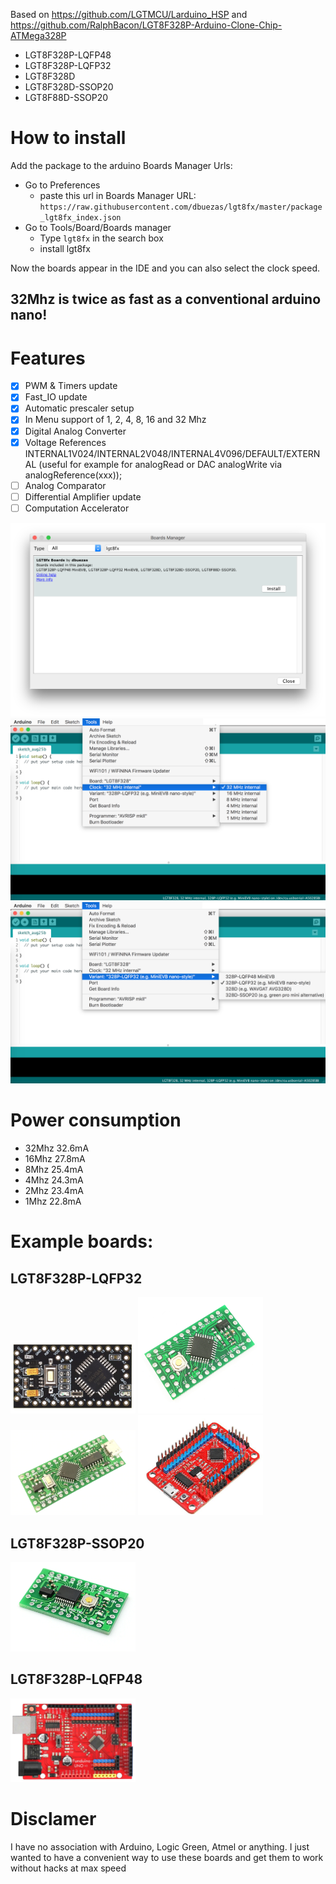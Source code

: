 Based on https://github.com/LGTMCU/Larduino_HSP and https://github.com/RalphBacon/LGT8F328P-Arduino-Clone-Chip-ATMega328P

- LGT8F328P-LQFP48
- LGT8F328P-LQFP32
- LGT8F328D
- LGT8F328D-SSOP20
- LGT8F88D-SSOP20

# How to install

Add the package to the arduino Boards Manager Urls:

- Go to Preferences
  - paste this url in Boards Manager URL: `https://raw.githubusercontent.com/dbuezas/lgt8fx/master/package_lgt8fx_index.json`
- Go to Tools/Board/Boards manager
  - Type `lgt8fx` in the search box
  - install lgt8fx

Now the boards appear in the IDE and you can also select the clock speed.

## 32Mhz is twice as fast as a conventional arduino nano!

# Features

- [x] PWM & Timers update
- [x] Fast_IO update
- [x] Automatic prescaler setup
- [x] In Menu support of 1, 2, 4, 8, 16 and 32 Mhz
- [x] Digital Analog Converter
- [x] Voltage References INTERNAL1V024/INTERNAL2V048/INTERNAL4V096/DEFAULT/EXTERNAL (useful for example for analogRead or DAC analogWrite via analogReference(xxx));
- [ ] Analog Comparator
- [ ] Differential Amplifier update
- [ ] Computation Accelerator

<img src="./boards_manager.png" alt="Boards Manager" />
<img src="./clock.png" alt="Clock" />
<img src="./variants.png" alt="Variants" />

# Power consumption

- 32Mhz 32.6mA
- 16Mhz 27.8mA
- 8Mhz 25.4mA
- 4Mhz 24.3mA
- 2Mhz 23.4mA
- 1Mhz 22.8mA

# Example boards:

## LGT8F328P-LQFP32

<img src="./wavgat_pro_mini.png" alt="Wavgat Pro Mini pseudo-clone" width="200"/>
<img src="./pro_mini_LQFP32.png" alt="Pro Mini style" width="200"/>
<img src="./nano_LQFP32.png" alt="Nano style" width="200"/>
<img src="./uno_LQFP32.jpeg" alt="Uno style" width="200"/>

## LGT8F328P-SSOP20

<img src="./ssop20.png" alt="Pro Mini simil" width="200"/>

## LGT8F328P-LQFP48

<img src="./uno_LQFP48.png" alt="Uno style" width="200"/>

# Disclamer

I have no association with Arduino, Logic Green, Atmel or anything. I just wanted to have a convenient way to use these boards and get them to work without hacks at max speed
